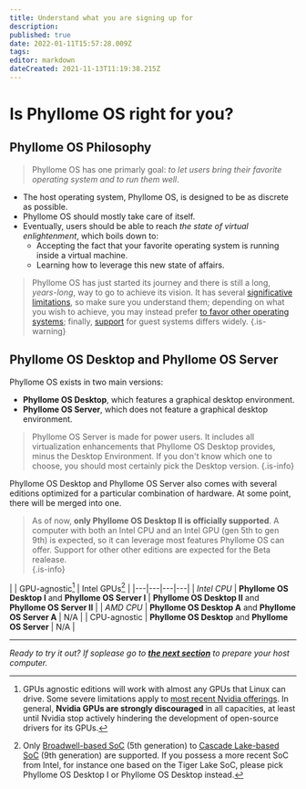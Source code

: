 ```yaml
---
title: Understand what you are signing up for
description: 
published: true
date: 2022-01-11T15:57:28.009Z
tags: 
editor: markdown
dateCreated: 2021-11-13T11:19:38.215Z
---
```


# Is Phyllome OS right for you?

## Phyllome OS Philosophy

> Phyllome OS has one primarly goal: *to let users bring their favorite operating system and to run them well*.

* The host operating system, Phyllome OS, is designed to be as discrete as possible.
* Phyllome OS should mostly take care of itself. 
* Eventually, users should be able to reach *the state of virtual enlightenment*, which boils down to:
	* Accepting the fact that your favorite operating system is running inside a virtual machine.
  * Learning how to leverage this new state of affairs.

> Phyllome OS has just started its journey and there is still a long, *years-long*, way to go to achieve its vision. 
It has several [significative limitations](/phyllomeos/cons-and-pros), so make sure you understand them; depending on what you wish to achieve, you may instead prefer [to favor other operating systems](https://wiki.phyllo.me/en/phyllomeos/comparaison); finally, [support](/virt#guests) for guest systems differs widely. 
{.is-warning}

## Phyllome OS Desktop and Phyllome OS Server 

Phyllome OS exists in two main versions: 

* **Phyllome OS Desktop**, which features a graphical desktop environment. 
* **Phyllome OS Server**, which does not feature a graphical desktop environment.

> Phyllome OS Server is made for power users. It includes all virtualization enhancements that Phyllome OS Desktop provides, minus the Desktop Environment. If you don't know which one to choose, you should most certainly pick the Desktop version. 
{.is-info}

Phyllome OS Desktop and Phyllome OS Server also comes with several editions optimized for a particular combination of hardware. At some point, there will be merged into one.

> As of now, **only Phyllome OS Desktop II is officially supported**. A computer with both an Intel CPU and an Intel GPU (gen 5th to gen 9th) is expected, so it can leverage most features Phyllome OS can offer. Support for other other editions are expected for the Beta realease.  
{.is-info}

|  | GPU-agnostic[^1] | Intel GPUs[^2] |
|---|---|---|---|
| *Intel CPU* | **Phyllome OS Desktop I** and **Phyllome OS Server I** | **Phyllome OS Desktop II** and **Phyllome OS Server II** | 
| *AMD CPU* | **Phyllome OS Desktop A** and **Phyllome OS Server A** | N/A  |
| CPU-agnostic | **Phyllome OS Desktop** and **Phyllome OS Server** | N/A  |

[^1]: GPUs agnostic editions will work with almost any GPUs that Linux can drive. Some severe limitations apply to [most recent Nvidia offerings](https://nouveau.freedesktop.org/FeatureMatrix.html). In general, **Nvidia GPUs are strongly discouraged** in all capacities, at least until Nvidia stop actively hindering the development of open-source drivers for its GPUs.
[^2]: Only [Broadwell-based SoC](https://en.wikipedia.org/wiki/Broadwell_(microarchitecture)) (5th generation) to [Cascade Lake-based SoC](https://en.wikipedia.org/wiki/Cascade_Lake_(microarchitecture)) (9th generation) are supported. If you possess a more recent SoC from Intel, for instance one based on the Tiger Lake SoC, please pick Phyllome OS Desktop I or Phyllome OS Desktop instead.

---

*Ready to try it out? If soplease go to [**the next section**](/deploy/prepare) to prepare your host computer.*

